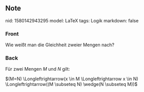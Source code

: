 ## Note
nid: 1580142943295
model: LaTeX
tags: Logik
markdown: false

### Front
Wie weißt man die Gleichheit zweier Mengen nach?

### Back
Für zwei Mengen $M$ und $N$ gilt:
<div>
  <div>
    $(M=N) \Longleftrightarrow(x \in M \Longleftrightarrow x \in N)
    \Longleftrightarrow((M \subseteq N) \wedge(N \subseteq M))$
  </div>
</div>
